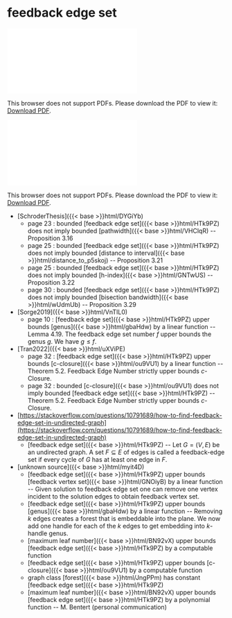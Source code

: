 # feedback edge set




<object data="../local_HTk9PZ.pdf" type="application/pdf" width="100%" height="480px"><embed src="../local_HTk9PZ.pdf"><p>This browser does not support PDFs. Please download the PDF to view it: <a href="../local_HTk9PZ.pdf">Download PDF</a>.</p></embed></object>


<object data="../inclusions_HTk9PZ.pdf" type="application/pdf" width="100%" height="480px"><embed src="../inclusions_HTk9PZ.pdf"><p>This browser does not support PDFs. Please download the PDF to view it: <a href="../inclusions_HTk9PZ.pdf">Download PDF</a>.</p></embed></object>

*  [SchroderThesis]({{< base >}}html/DYGiYb)
    * page 23 : bounded [feedback edge set]({{< base >}}html/HTk9PZ) does not imply bounded [pathwidth]({{< base >}}html/VHClqR) -- Proposition 3.16
    * page 25 : bounded [feedback edge set]({{< base >}}html/HTk9PZ) does not imply bounded [distance to interval]({{< base >}}html/distance_to_p5skoj) -- Proposition 3.21
    * page 25 : bounded [feedback edge set]({{< base >}}html/HTk9PZ) does not imply bounded [h-index]({{< base >}}html/GNTwUS) -- Proposition 3.22
    * page 30 : bounded [feedback edge set]({{< base >}}html/HTk9PZ) does not imply bounded [bisection bandwidth]({{< base >}}html/wUdmUb) -- Proposition 3.29
*  [Sorge2019]({{< base >}}html/VnTIL0)
    * page 10 : [feedback edge set]({{< base >}}html/HTk9PZ) upper bounds [genus]({{< base >}}html/gbaHdw) by a linear function -- Lemma 4.19. The feedback edge set number $f$ upper bounds the genus $g$. We have $g \le f$.
*  [Tran2022]({{< base >}}html/uXViPE)
    * page 32 : [feedback edge set]({{< base >}}html/HTk9PZ) upper bounds [c-closure]({{< base >}}html/ou9VU1) by a linear function -- Theorem 5.2. Feedback Edge Number strictly upper bounds $c$-Closure.
    * page 32 : bounded [c-closure]({{< base >}}html/ou9VU1) does not imply bounded [feedback edge set]({{< base >}}html/HTk9PZ) -- Theorem 5.2. Feedback Edge Number strictly upper bounds $c$-Closure.
*  [https://stackoverflow.com/questions/10791689/how-to-find-feedback-edge-set-in-undirected-graph](https://stackoverflow.com/questions/10791689/how-to-find-feedback-edge-set-in-undirected-graph)
    * [feedback edge set]({{< base >}}html/HTk9PZ) -- Let $G=(V,E)$ be an undirected graph. A set $F \subseteq E$ of edges is called a feedback-edge set if every cycle of $G$ has at least one edge in $F$.
*  [unknown source]({{< base >}}html/myit4D)
    * [feedback edge set]({{< base >}}html/HTk9PZ) upper bounds [feedback vertex set]({{< base >}}html/GNOiyB) by a linear function -- Given solution to feedback edge set one can remove one vertex incident to the solution edges to obtain feedback vertex set.
    * [feedback edge set]({{< base >}}html/HTk9PZ) upper bounds [genus]({{< base >}}html/gbaHdw) by a linear function -- Removing $k$ edges creates a forest that is embeddable into the plane. We now add one handle for each of the $k$ edges to get embedding into $k$-handle genus.
    * [maximum leaf number]({{< base >}}html/BN92vX) upper bounds [feedback edge set]({{< base >}}html/HTk9PZ) by a computable function
    * [feedback edge set]({{< base >}}html/HTk9PZ) upper bounds [c-closure]({{< base >}}html/ou9VU1) by a computable function
    * graph class [forest]({{< base >}}html/JngPPm) has constant [feedback edge set]({{< base >}}html/HTk9PZ)
    * [maximum leaf number]({{< base >}}html/BN92vX) upper bounds [feedback edge set]({{< base >}}html/HTk9PZ) by a polynomial function -- M. Bentert (personal communication)